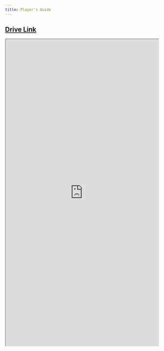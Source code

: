 ```yaml
---
title: Player's Guide
---
```

<h2 class="has-text-centered"><a href="https://docs.google.com/document/d/e/2PACX-1vSUGbPajSbd7kfocfMZamWF9aQ8k8_hyCw4O_0FEiBcNwQutk7gU5EPD9QjBenqvOtXnCUIuQRfg7Cn/pub">Drive Link</a></h2>
<div class="columns is-centered">
<div class="column is-narrow is-two-thirds-desktop">
<iframe width="100%" height="1000" src="https://docs.google.com/document/d/e/2PACX-1vSUGbPajSbd7kfocfMZamWF9aQ8k8_hyCw4O_0FEiBcNwQutk7gU5EPD9QjBenqvOtXnCUIuQRfg7Cn/pub?embedded=true"></iframe>
</div>
</div>
